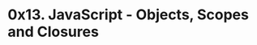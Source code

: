 0x13. JavaScript - Objects, Scopes and Closures
===============================================






























































































































































































































































































































































































































































































































































































































































